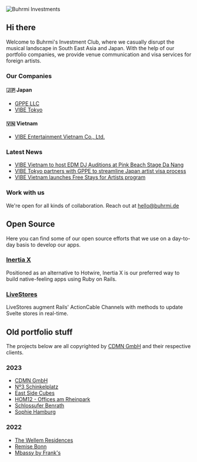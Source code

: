![Buhrmi Investments](https://pbs.twimg.com/profile_banners/709371380098183168/1714393264/1500x500)
## Hi there

Welcome to Buhrmi's Investment Club, where we casually disrupt the musical landscape in South East Asia and Japan. With the help of our portfolio companies, we provide venue communication and visa services for foreign artists.

### Our Companies

#### 🇯🇵 Japan

* [GPPE LLC](https://www.instagram.com/gppe_official)
* [VIBE Tokyo](https://www.instagram.com/vibetokyohq)

#### 🇻🇳 Vietnam

* [VIBE Entertainment Vietnam Co., Ltd.](https://vibe.buhrmi.de)

### Latest News

* [VIBE Vietnam to host EDM DJ Auditions at Pink Beach Stage Da Nang](https://vibe.tokyo/posts/3-vibe-vietnam-pink-beach-edm-dj-auditions) 
* [VIBE Tokyo partners with GPPE to streamline Japan artist visa process](https://vibe.buhrmi.de/posts/2-japan-artist-visa)
* [VIBE Vietnam launches Free Stays for Artists program](https://vibe.buhrmi.de/posts/1-free-stays-for-artists)

### Work with us

We're open for all kinds of collaboration. Reach out at [hello@buhrmi.de](mailto:hello@buhrmi.de)

## Open Source

Here you can find some of our open source efforts that we use on a day-to-day basis to develop our apps.

### [Inertia X](https://github.com/buhrmi/inertiax)

Positioned as an alternative to Hotwire, Inertia X is our preferred way to build native-feeling apps using Ruby on Rails.

### [LiveStores](https://github.com/buhrmi/livestores)

LiveStores augment Rails' ActionCable Channels with methods to update Svelte stores in real-time.

## Old portfolio stuff

The projects below are all copyrighted by [CDMN GmbH](https://cdmn.de) and their respective clients.

### 2023

- [CDMN GmbH](https://cdmn.de)
- [Nº3 Schinkelplatz](https://no3-schinkelplatz.cdmn.de/en)
- [East Side Cubes](https://www.east-side-cubes.de)
- [HOM12 - Offices am Rheinpark](https://www.hom12.de)
- [Schlossufer Benrath](https://www.schlossufer-benrath.de)
- [Sophie Hamburg](https://sophie.hamburg)

### 2022

- [The Wellem Residences](https://www.thewellemresidences.com)
- [Remise Bonn](https://www.remise-bonn.de)
- [Mbassy by Frank's](https://www.mbassybyfranks.com)

